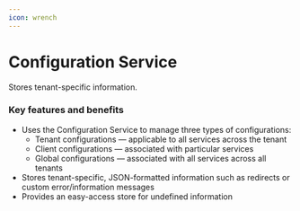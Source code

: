 ```yaml
---
icon: wrench
---
```


# Configuration Service

Stores tenant-specific information.

### Key features and benefits

* Uses the Configuration Service to manage three types of configurations:
  * Tenant configurations — applicable to all services across the tenant
  * Client configurations — associated with particular services
  * Global configurations — associated with all services across all tenants
* Stores tenant-specific, JSON-formatted information such as redirects or custom error/information messages
* Provides an easy-access store for undefined information
